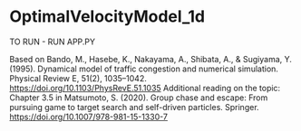 # OptimalVelocityModel_1d

TO RUN - RUN APP.PY

Based on Bando, M., Hasebe, K., Nakayama, A., Shibata, A., &amp; Sugiyama, Y. (1995). Dynamical model of traffic congestion and numerical simulation. Physical Review E, 51(2), 1035–1042. https://doi.org/10.1103/PhysRevE.51.1035
Additional reading on the topic: Chapter 3.5 in Matsumoto, S. (2020). Group chase and escape: From pursuing game to target search and self-driven particles. Springer. https://doi.org/10.1007/978-981-15-1330-7

